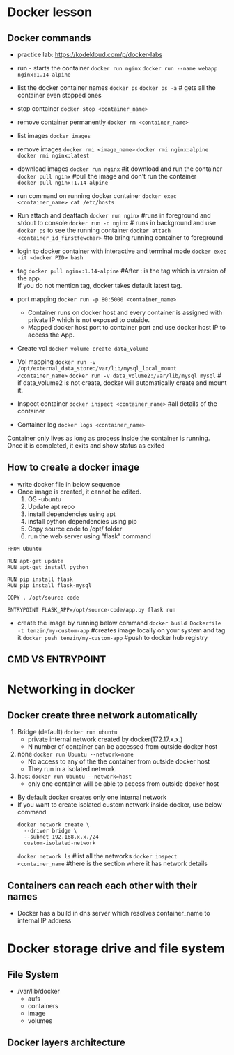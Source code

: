 # Docker lesson
## Docker commands
  - practice lab: https://kodekloud.com/p/docker-labs

  - run - starts the container
  `docker run nginx`
  `docker run --name webapp nginx:1.14-alpine`
  - list the docker container names
    `docker ps`
    `docker ps -a` # gets all the container even stopped ones
  - stop container
    `docker stop <container_name>`
  - remove container permanently
    `docker rm <container_name>`
  - list images
    `docker images`
  - remove images
    `docker rmi <image_name>`
    `docker rmi nginx:alpine`
    `docker rmi nginx:latest`
  - download images
    `docker run nginx` #it download and run the container
    `docker pull nginx` #pull the image and don't run the container \
    `docker pull nginx:1.14-alpine`
  - run command on running docker container
    `docker exec <container_name> cat /etc/hosts`
  - Run attach and deattach
    `docker run nginx` #runs in foreground and stdout to console
    `docker run -d nginx` # runs in background and use `docker ps` to see the running container
    `docker attach <container_id_firstfewchar>` #to bring running container to foreground
  - login to docker container with interactive and terminal mode
    `docker exec -it <docker PID> bash`
  - tag
    `docker pull nginx:1.14-alpine` #After : is the tag which is version of the app. \
    If you do not mention tag, docker takes default latest tag.
  - port mapping
    `docker run -p 80:5000 <container_name>`
      - Container runs on docker host and every container is assigned with private IP which is not exposed to outside.
      - Mapped docker host port to container port and use docker host IP to access the App.
  - Create vol
    `docker volume create data_volume`
  - Vol mapping
    `docker run -v /opt/external_data_store:/var/lib/mysql_local_mount <container_name>`
    `docker run -v data_volume2:/var/lib/mysql mysql` # if data_volume2 is not create, docker will automatically create and mount it.
  - Inspect container
    `docker inspect <container_name>` #all details of the container
  - Container log
    `docker logs <container_name>`

Container only lives as long as process inside the container is running. Once it is completed, it exits and show status as exited

## How to create a docker image
- write docker file in below sequence
- Once image is created, it cannot be edited.
  1. OS -ubuntu
  2. Update apt repo
  3. install dependencies using apt
  4. install python dependencies using pip
  6. Copy source code to /opt/ folder
  7. run the web server using "flask" command

```
FROM Ubuntu

RUN apt-get update
RUN apt-get install python

RUN pip install flask
RUN pip install flask-mysql

COPY . /opt/source-code

ENTRYPOINT FLASK_APP=/opt/source-code/app.py flask run
```

- create the image by running below command
  `docker build Dockerfile -t tenzin/my-custom-app` #creates image locally on your system and tag it
  `docker push tenzin/my-custom-app` #push to docker hub registry  

## CMD VS ENTRYPOINT

# Networking in docker
## Docker create three network automatically
1. Bridge (default)
  `docker run ubuntu`
    - private internal network created by docker(172.17.x.x.)
    - N number of container can be accessed from outside docker host
2. none
  `docker run Ubuntu --network=none`
    - No access to any of the the container from outside docker host
    - They run in a isolated network.
3. host
  `docker run Ubuntu --network=host`
    - only one container will be able to access from outside docker host

- By default docker creates only one internal network
- If you want to create isolated custom network inside docker, use below command
  ```
  docker network create \
    --driver bridge \
    --subnet 192.168.x.x./24
    custom-isolated-network
    ```
  `docker network ls` #list all the networks
  `docker inspect <container_name` #there is the section where it has network details

## Containers can reach each other with their names
  - Docker has a build in dns server which resolves container_name to internal IP address

# Docker storage drive and file system
## File System
  - /var/lib/docker
    - aufs
    - containers
    - image
    - volumes
## Docker layers architecture
